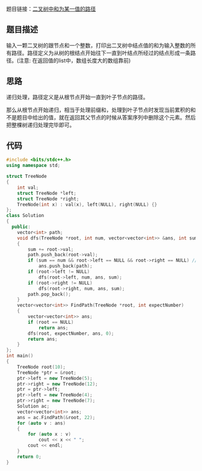题目链接：[二叉树中和为某一值的路径](https://www.nowcoder.com/practice/b736e784e3e34731af99065031301bca?tpId=13&tqId=11177&tPage=2&rp=2&ru=%2Fta%2Fcoding-interviews&qru=%2Fta%2Fcoding-interviews%2Fquestion-ranking)

## 题目描述

输入一颗二叉树的跟节点和一个整数，打印出二叉树中结点值的和为输入整数的所有路径。路径定义为从树的根结点开始往下一直到叶结点所经过的结点形成一条路径。(注意: 在返回值的list中，数组长度大的数组靠前)

## 思路

递归处理，路径定义是从根节点开始一直到叶子节点的路径。

那么从根节点开始递归，相当于处理前缀和，处理到叶子节点时发现当前累积的和不是题目中给出的值，就在返回其父节点的时候从答案序列中删除这个元素。然后把整棵树递归处理完毕即可。

## 代码

```cpp
#include <bits/stdc++.h>
using namespace std;

struct TreeNode
{
    int val;
    struct TreeNode *left;
    struct TreeNode *right;
    TreeNode(int x) : val(x), left(NULL), right(NULL) {}
};
class Solution
{
  public:
    vector<int> path;
    void dfs(TreeNode *root, int num, vector<vector<int>> &ans, int sum)
    {
        sum += root->val;
        path.push_back(root->val);
        if (sum == num && root->left == NULL && root->right == NULL) //相等且到达叶子节点
            ans.push_back(path);
        if (root->left != NULL)
            dfs(root->left, num, ans, sum);
        if (root->right != NULL)
            dfs(root->right, num, ans, sum);
        path.pop_back();
    }
    vector<vector<int>> FindPath(TreeNode *root, int expectNumber)
    {
        vector<vector<int>> ans;
        if (root == NULL)
            return ans;
        dfs(root, expectNumber, ans, 0);
        return ans;
    }
};
int main()
{
    TreeNode root(10);
    TreeNode *ptr = &root;
    ptr->left = new TreeNode(5);
    ptr->right = new TreeNode(12);
    ptr = ptr->left;
    ptr->left = new TreeNode(4);
    ptr->right = new TreeNode(7);
    Solution ac;
    vector<vector<int>> ans;
    ans = ac.FindPath(&root, 22);
    for (auto v : ans)
    {
        for (auto x : v)
            cout << x << " ";
        cout << endl;
    }
    return 0;
}
```

